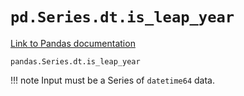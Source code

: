 # `pd.Series.dt.is_leap_year`

[Link to Pandas documentation](https://pandas.pydata.org/docs/reference/api/pandas.Series.dt.is_leap_year.html#pandas.Series.dt.is_leap_year)

`pandas.Series.dt.is_leap_year`

!!! note
Input must be a Series of `datetime64` data.
